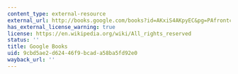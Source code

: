 ```yaml
---
content_type: external-resource
external_url: http://books.google.com/books?id=AKxiS4AKpyEC&pg=PAfrontcover
has_external_license_warning: true
license: https://en.wikipedia.org/wiki/All_rights_reserved
status: ''
title: Google Books
uid: 9cbd5ae2-d624-46f9-bcad-a58ba5fd92e0
wayback_url: ''
---
```

